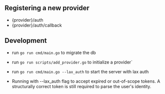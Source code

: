 ## Registering a new provider

- {provider}/auth
- {provider}/auth/callback

## Development

- run `go run cmd/main.go` to migrate the db
- run `go run scripts/add_provider.go` to initialize a provider`
- run `go run cmd/main.go --lax_auth` to start the server with lax auth

- Running with --lax_auth flag to accept expired or out-of-scope tokens. A structurally correct token is still required to parse the user's identity.

